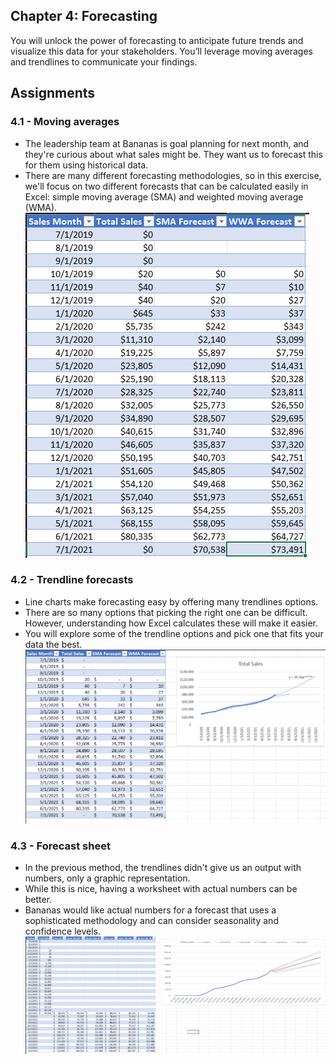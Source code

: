 ## Chapter 4: Forecasting
You will unlock the power of forecasting to anticipate future trends and visualize this data for your stakeholders. You’ll leverage moving averages and trendlines to communicate your findings.

## Assignments
### 4.1 - Moving averages
- The leadership team at Bananas is goal planning for next month, and they're curious about what sales might be. They want us to forecast this for them using historical data.
- There are many different forecasting methodologies, so in this exercise, we'll focus on two different forecasts that can be calculated easily in Excel: simple moving average (SMA) and weighted moving average (WMA).
![Formatting Example](https://github.com/haileyrthomas01/datacamp-excel-fundamentals/blob/main/data-analysis-in-excel/screenshots/Screenshot%202025-04-07%20161319.png)

### 4.2 - Trendline forecasts
- Line charts make forecasting easy by offering many trendlines options.
- There are so many options that picking the right one can be difficult. However, understanding how Excel calculates these will make it easier.
- You will explore some of the trendline options and pick one that fits your data the best.
![Formatting Example](https://github.com/haileyrthomas01/datacamp-excel-fundamentals/blob/main/data-analysis-in-excel/screenshots/Screenshot%202025-04-07%20163423.png)

### 4.3 - Forecast sheet
- In the previous method, the trendlines didn't give us an output with numbers, only a graphic representation.
- While this is nice, having a worksheet with actual numbers can be better.
- Bananas would like actual numbers for a forecast that uses a sophisticated methodology and can consider seasonality and confidence levels.
![Formatting Example](https://github.com/haileyrthomas01/datacamp-excel-fundamentals/blob/main/data-analysis-in-excel/screenshots/Screenshot%202025-04-07%20163445.png)

